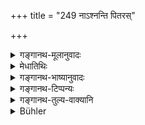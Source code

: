 +++
title = "249 नाऽश्नन्ति पितरस्"

+++

<details><summary>गङ्गानथ-मूलानुवादः</summary>

Of the man that disdains it, the Pitṛs do no eat any food for ten and five years; nor does fire convey his offering to the gods.—(249)
</details>

<details><summary>मेधातिथिः</summary>

अथाग्रहणनिन्दार्थवादः । अथ यो यत्रैताम् अवधीरयति **तस्य पितरः** श्राद्धं **नाश्नन्ति** न प्रतीच्छन्तीति । **अग्निश् च** देवेभ्यो **हव्यं न वहति** । पित्र्याद् दैवाच् च कर्मणो न फलं लभ्यत इत्य् अर्थः ।

- <u>अत्र कश्चिद्</u> आह । अनुपयुज्यमानम् अपि दातुर् अनुग्रहार्थम् अवश्यम् ईदृशं ग्रहीतव्यम् । 

- <u>तत् त्व् अयुक्तम्</u> । निर्दोषतास्यायाचितप्रतिग्रहस्योच्यते । प्रतिप्रसवो ह्य् अयम् । प्रतिषिद्धस्य च प्रतिप्रसवो भवति । लौकिक्या चार्तितया प्राप्तिः प्रतिषिद्धा, सैव प्रतिप्रसूयते ॥ ४.२४९ ॥
</details>

<details><summary>गङ्गानथ-भाष्यानुवादः</summary>

This is an imaginary assertion, deprecating the non-acceptance of the said gifts.

That person who disdains, refuses to accept it,—his *Śrāddha* the ‘*Pitṛs do not eat*’—do no accept; nor does Fire convey his offerings to the gods. That is, such a man does not derive any benefit from rites performed for the *Pitṛs* or for the gods.

In this connection, some one has asserted that—“Even though what is offered happens to be of no use, it should be accepted, as a favour to the giver.”

This, however, is not right; as all that the text means is that gift, offered unasked, may be accepted without harm; and what is said here is a counter-exception, and there can be ‘counter-exception’ only in favour of what has been forbidden; so that, what may he had recourse to by reason of ordinary want having been forbidden (by a previous text), the present text lays down a counter-exception.—(249)
</details>

<details><summary>गङ्गानथ-टिप्पन्यः</summary>

This verse is quoted in *Aparārka* (p. 407);—and in *Hemādri* (Dāna, p. 56).
</details>

<details><summary>गङ्गानथ-तुल्य-वाक्यानि</summary>

*Vaśiṣṭha* (14.15).—(Same as Manu.)

*Āpastamba* (1.19.13).—(Do.)

*Viṣṇu* (57.12).—(Do.)
</details>

<details><summary>Bühler</summary>

249	During fifteen years the manes do not eat (the food) of that man who disdains a (freely-offered gift), nor does the fire carry his offerings (to the gods).
</details>
